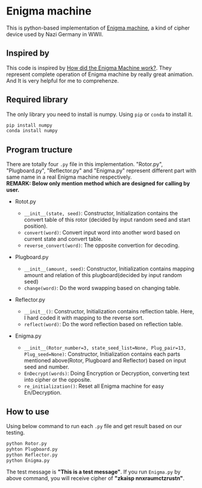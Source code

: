 # Enigma machine
This is python-based implementation of [Enigma machine](https://en.wikipedia.org/wiki/Enigma_machine), a kind of cipher device used by Nazi Germany in WWII.

## Inspired by
This code is inspired by [How did the Enigma Machine work?](https://www.youtube.com/watch?v=ybkkiGtJmkM&t=467s). They represent complete operation of Enigma machine by really great animation. And It is very helpful for me to comprehenze.

## Required library
The only library you need to install is numpy. Using ```pip``` or ```conda``` to install it.
```sh
pip install numpy
conda install numpy
```

## Program tructure
There are totally four ```.py``` file in this implementation. "Rotor.py", "Plugboard.py", "Reflector.py" and "Enigma.py" represent different part with same name in a real Enigma machine respectively.<br>
__REMARK: Below only mention method which are designed for calling by user.__

* Rotot.py
    * ```__init__(state, seed)```: Constructor, Initialization contains the convert table of this rotor (decided by input random seed and start position).
    * ```convert(word)```: Convert input word into another word based on current state and convert table.
    * ```reverse_convert(word)```: The opposite convertion for decoding.

* Plugboard.py
    * ```__init__(amount, seed)```: Constructor, Initialization contains mapping amount and relation of this plugboard(decided by input random seed)
    * ```change(word)```: Do the word swapping based on changing table.

* Reflector.py
    * ```__init__()```: Constructor, Initialization contains reflection table. Here, I hard coded it with mapping to the reverse sort.
    * ```reflect(word)```: Do the word reflection based on reflection table.

* Enigma.py
    * ```__init__(Rotor_number=3, state_seed_list=None, Plug_pair=13, Plug_seed=None)```: Constructor, Initialization contains each parts mentioned above(Rotor, Plugboard and Reflector) based on input seed and number.
    * ```EnDecrypt(words)```: Doing Encryption or Decryption, converting text into cipher or the opposite.
    * ```re_initialization()```: Reset all Enigma machine for easy En/Decryption.

## How to use
Using below command to run each ```.py``` file and get result based on our testing. 
```sh
python Rotor.py
pyhton Plugboard.py
python Reflector.py
python Enigma.py
```
The test message is __"This is a test message"__. If you run ```Enigma.py``` by above command, you will receive cipher of __"zkaisp nnxraumctzrustn"__.
